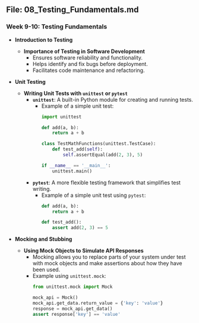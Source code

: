 ## File: 08_Testing_Fundamentals.md

### Week 9-10: Testing Fundamentals

- **Introduction to Testing**
  - **Importance of Testing in Software Development**
    - Ensures software reliability and functionality.
    - Helps identify and fix bugs before deployment.
    - Facilitates code maintenance and refactoring.

- **Unit Testing**
  - **Writing Unit Tests with `unittest` or `pytest`**
    - **`unittest`**: A built-in Python module for creating and running tests.
      - Example of a simple unit test:
        ```python
        import unittest

        def add(a, b):
            return a + b

        class TestMathFunctions(unittest.TestCase):
            def test_add(self):
                self.assertEqual(add(2, 3), 5)

        if __name__ == '__main__':
            unittest.main()
        ```
    - **`pytest`**: A more flexible testing framework that simplifies test writing.
      - Example of a simple unit test using `pytest`:
        ```python
        def add(a, b):
            return a + b

        def test_add():
            assert add(2, 3) == 5
        ```

- **Mocking and Stubbing**
  - **Using Mock Objects to Simulate API Responses**
    - Mocking allows you to replace parts of your system under test with mock objects and make assertions about how they have been used.
    - Example using `unittest.mock`:
      ```python
      from unittest.mock import Mock

      mock_api = Mock()
      mock_api.get_data.return_value = {'key': 'value'}
      response = mock_api.get_data()
      assert response['key'] == 'value'
      ```